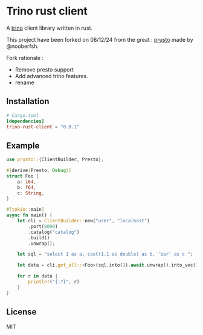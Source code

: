 # Trino rust client

A [trino](https://trino.io/) client library written in rust.

This project have been forked on 08/12/24 from the great : [prusto](https://github.com/nooberfsh/prusto)
made by @nooberfsh.

Fork rationale  :
- Remove presto support
- Add advanced trino features.
- rename



## Installation 

```toml
# Cargo.toml
[dependencies]
trino-rust-client = "0.0.1"
```

## Example

```rust
use prusto::{ClientBuilder, Presto};

#[derive(Presto, Debug)]
struct Foo {
    a: i64,
    b: f64,
    c: String,
}

#[tokio::main]
async fn main() {
    let cli = ClientBuilder::new("user", "localhost")
        .port(8090)
        .catalog("catalog")
        .build()
        .unwrap();

    let sql = "select 1 as a, cast(1.1 as double) as b, 'bar' as c ";

    let data = cli.get_all::<Foo>(sql.into()).await.unwrap().into_vec();

    for r in data {
        println!("{:?}", r)
    }
}
```


## License

MIT
